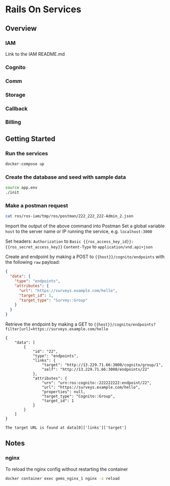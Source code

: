 
# Rails On Services

## Overview

### IAM

Link to the IAM README.md

### Cognito

### Comm

### Storage

### Callback

### Billing

## Getting Started

### Run the services

```bash
docker-compose up
```

### Create the database and seed with sample data

```bash
source app.env
./init
```

### Make a postman request

```bash
cat ros/ros-iam/tmp/ros/postman/222_222_222-Admin_2.json
```

Import the output of the above command into Postman
Set a global variable `host` to the server name or IP running the service, e.g. `localhost:3000`

Set headers:
`Authorization` to `Basic {{ros_access_key_id}}:{{ros_secret_access_key}}`
`Content-Type` to `application/vnd.api+json`

Create and endpoint by making a POST to `{{host}}/cognito/endpoints` with the following `raw` payload:

```json
{ 
  "data": {
    "type": "endpoints",
    "attributes": {
      "url": "https://surveys.example.com/hello",
      "target_id": 1,
      "target_type": "Survey::Group"
    }
  }
}
```

Retrieve the endpoint by making a GET to `{{host}}/cognito/endpoints?filter[url]=https://surveys.example.com/hello`

```
{
    "data": [
        {
            "id": "22",
            "type": "endpoints",
            "links": {
                "target": "http://13.229.71.66:3000/cognito/group/1",
                "self": "http://13.229.71.66:3000/endpoints/22"
            },
            "attributes": {
                "urn": "urn:ros:cognito::222222222:endpoint/22",
                "url": "https://surveys.example.com/hello",
                "properties": null,
                "target_type": "Cognito::Group",
                "target_id": 1
            }
        }
    ]
}

The target URL is found at data[0]['links']['target']
```


## Notes

### nginx

To reload the nginx config without restarting the container

```bash
docker container exec gems_nginx_1 nginx -s reload
```
